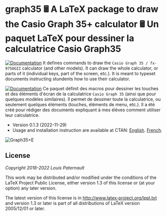 graph35 🖩 A LaTeX package to draw the Casio Graph 35+ calculator 🖩 Un paquet LaTeX pour dessiner la calculatrice Casio Graph35
==============================================================================================================================

[![Documentation](https://img.shields.io/badge/Doc-English-brightgreen.svg)](http://mirrors.ctan.org/graphics/graph35/graph35-en.pdf)
It defines commands to draw the `Casio Graph 35 / fx-9750GII` calculator (and other models). It can draw the whole calculator, or parts of it (individual keys, part of the screen, etc.). It is meant to typeset documents instructing stundents how to use their calculator.

[![Documentation](https://img.shields.io/badge/Doc-Français-brightgreen.svg)](http://mirrors.ctan.org/graphics/graph35/graph35-fr.pdf)
Ce paquet définit des macros pour dessiner les touches et des éléments d'écran de la calculatrice `Casio Graph 35` (ainsi que pour quelques modèles similaires). Il permet de dessiner toute la     calculatrice, ou seulement quelques éléments (touches, éléments de menu, etc.). Il a été créé pour rédiger des documents expliquant à mes élèves comment utiliser leur calculatrice.

- Version 0.1.3 (2022-11-29)
- Usage and installation instruction are available at CTAN:
  [English](http://mirrors.ctan.org/graphics/graph35/graph35-en.pdf).
  [French](http://mirrors.ctan.org/graphics/graph35/graph35-fr.pdf).

![Graph35+E](http://framagit.org/spalax/graph35/raw/main/graph35plusE.png)

License
-------

*Copyright 2018-2022 Louis Paternault*

This work may be distributed and/or modified under the conditions of the LaTeX
Project Public License, either version 1.3 of this license or (at your option)
any later version.

The latest version of this license is in http://www.latex-project.org/lppl.txt
and version 1.3 or later is part of all distributions of LaTeX version
2005/12/01 or later.
